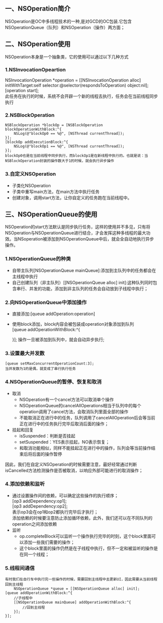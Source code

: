 ## 一、NSOperation简介  
NSOperation是OC中多线程技术的一种,是对GCD的OC包装.它包含NSOperationQueue（队列）和NSOperation（操作）两方面；
## 二、NSOperation使用 
NSOperation本身是一个抽象类，它的使用可以通过以下几种方式   
### 1.NSInvocationOpeartion
NSInvocationOperation *operation = [[NSInvocationOperation alloc] initWithTarget:self selector:@selector(respondsToOperation) object:nil];
        [operation start];  
此任务在执行的时候，系统不会开辟一个新的线程去执行，任务会在当前线程同步执行
### 2.NSBlockOperation
    NSBlockOperation *blockOp = [NSBlockOperation blockOperationWithBlock:^{
        NSLog(@"blockOp0 == %@", [NSThread currentThread]);
    }];
    [blockOp addExecutionBlock:^{
        NSLog(@"blockOp1 == %@", [NSThread currentThread]);
    }];
    blockOp0也是在当前线程中同步执行，而blockOp1是在新线程中执行的。也就是说：当NSBlockOperation封装的操作数大于1的时候，就会执行异步操作
### 3.自定义NSOperation
* 子类化NSOperation
* 子类中重写main方法，在main方法中执行任务
* 创建对象，调用start方法，让你自定义的任务跑在当前线程中。  

## 三、NSOperationQueue的使用
NSOperation的start方法默认是同步执行任务，这样的使用并不多见，只有将NSOperation与NSOperationQueue进行结合，才会发挥这种多线程的最大功效。当NSoperation被添加到NSOperationQueue中后，就会全自动地执行异步操作。
### 1.NSOperationQueue的种类
* 自带主队列[NSOperationQueue mainQueue]:添加到主队列中的任务都会在主线程中执行
* 自己创建队列（非主队列）[[NSOperationQueue alloc] init]:这种队列同时包含串行、并发的功能，添加到非主队列的任务会自动放到子线程中执行；

### 2.向NSOperationQueue中添加操作
* 直接添加:[queue addOperation:operation]
* 使用block添加，block内容会被包装成operation对象添加到队列  
    [queue addOperationWithBlock:^{
        
    }]; 操作一旦被添加到队列中，就会自动异步执行;

### 3.设置最大并发数
    [queue setMaxConcurrentOperationCount:3];
    当并发数为1的是偶，就变成了串行执行任务
### 4.NSOperationQueue的暂停、恢复和取消
* 取消  
    *  NSOperation有一个cancel方法可以取消单个操作
    *  NSOperationQueue的cancelAllOperations相当于队列中的每个operation调用了cancel方法，会取消队列里面全部的操作
    *  不能取消正在进行中的任务，队列调用了cancelAllOperation后会等当前正在进行中的任务执行完毕后取消后面的操作；
* 挂起和回复
    *  isSuspended：判断是否挂起
    *  setSuspended：YES表示挂起，NO表示恢复；
    *  和取消功能相似，同样不能挂起正在进行中的操作，队列会等当前操作结束后将后面的操作暂停  

因此，我们在自定义NSOperation的时候需要注意，最好经常通过判断isCancelled方法检测操作是否被取消，以响应外部可能进行的取消操作；

### 4.添加依赖和监听
* 通过设置操作间的依赖，可以确定这些操作的执行顺序；  
    [op3 addDependency:op1];  
    [op3 addDependency:op2];  
    表示op3会在op1和op2都执行完毕后才执行；  
    添加依赖的时候要注意防止添加循环依赖，此外，我们还可以在不同队列的operation之间添加依赖
* 监听
    *  op.completeBlock可以监听一个操作执行完毕的时刻，这个block里面可以添加一些我们需要的操作；
    *  这个block里面的操作仍然是在子线程中执行，但不一定和被监听的操作是在同一个线程；

### 5.线程间通信
    有时我们在自行车中执行完一些操作的时候，需要回到主线程中去更新UI，因此需要从当前线程回到主线程  
        NSOperationQueue *queue = [[NSOperationQueue alloc] init];
    [queue addOperationWithBlock:^{
        //子线程中
        [[NSOperationQueue mainQueue] addOperationWithBlock:^{
            //回到主线程
        }];
    }];
